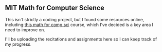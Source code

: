 MIT Math for Computer Science
-----------------------------

This isn't strictly a coding project, but I found some resources online, including 
[this math for comp sci](https://ocw.mit.edu/courses/electrical-engineering-and-computer-science/6-042j-mathematics-for-computer-science-fall-2010/index.htm)
course, which I've decided is a key area I need to improve on.

I'll be uploading the recitations and assignments here so I can keep track of my progress.